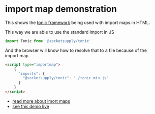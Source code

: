 # import map demonstration

This shows the [tonic framework](https://www.npmjs.com/package/@socketsupply/tonic) being used with import maps in HTML.

This way we are able to use the standard import in JS
```js
import Tonic from '@socketsupply/tonic'
```
And the browser will know how to resolve that to a file because of the import map.
```html
<script type="importmap">
    {
      "imports": {
        "@socketsupply/tonic": "./tonic.min.js"
      }
    }
</script>
```

* [read more about imort maps](https://www.honeybadger.io/blog/import-maps/)
* [see this demo live](https://nichoth.github.io/demonstration/)
